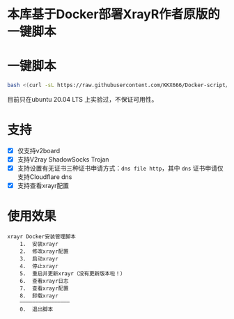 # 本库基于Docker部署XrayR作者原版的一键脚本

# 一键脚本
```bash
bash <(curl -sL https://raw.githubusercontent.com/KKX666/Docker-script/main/xrayr.sh)
```

目前只在ubuntu 20.04 LTS 上实验过，不保证可用性。

# 支持

- [x] 仅支持v2board
- [x] 支持V2ray ShadowSocks Trojan
- [x] 支持设置有无证书三种证书申请方式：`dns file http`，其中 `dns` 证书申请仅支持Cloudflare dns
- [x] 支持查看xrayr配置

# 使用效果

```shell
xrayr Docker安装管理脚本
    1.  安装xrayr
    2.  修改xrayr配置
    3.  启动xrayr
    4.  停止xrayr
    5.  重启并更新xrayr（没有更新版本啦！）
    6.  查看xrayr日志
    7.  查看xrayr配置
    8.  卸载xrayr
    ————————————————
    0.  退出脚本
```
